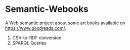 # Semantic-Webooks
A Web semantic project about some art books available on https://www.goodreads.com/.

1. CSV-to-RDF conversion
2. SPARQL Queries
